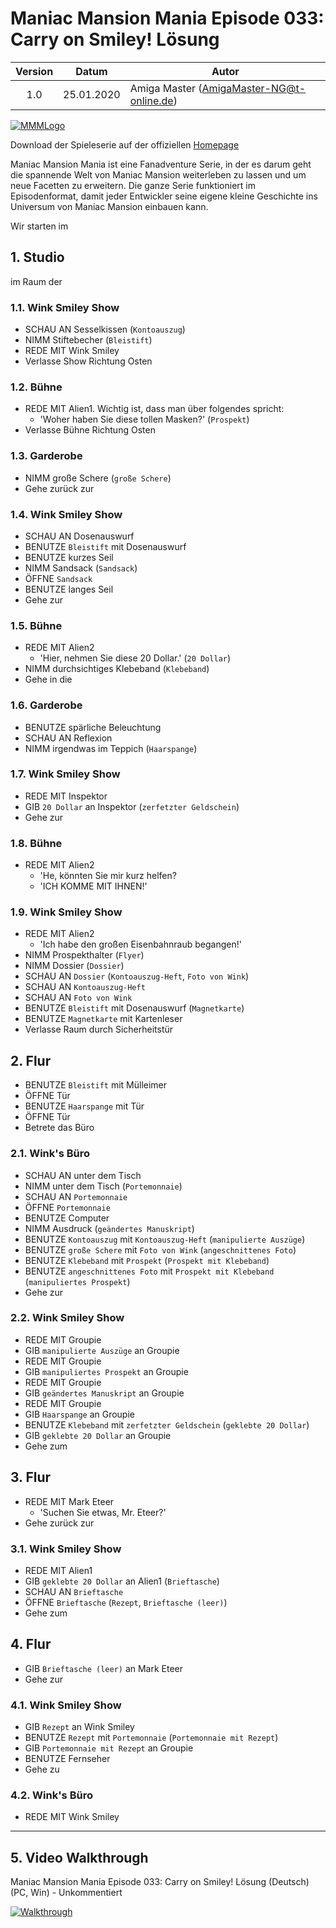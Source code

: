 # Maniac Mansion Mania Episode 033: Carry on Smiley! Lösung

| Version | Datum      | Autor                                     |
|:-------:|------------|-------------------------------------------|
|  1.0    | 25.01.2020 | Amiga Master (AmigaMaster-NG@t-online.de) |

[![MMMLogo](https://www.maniac-mansion-mania.com/banner/banner.png)](https://www.maniac-mansion-mania.com)

Download der Spieleserie auf der offiziellen [Homepage](https://www.maniac-mansion-mania.com)

Maniac Mansion Mania ist eine Fanadventure Serie, in der es darum geht die spannende Welt von Maniac Mansion weiterleben zu lassen und um neue Facetten zu erweitern. Die ganze Serie funktioniert im Episodenformat, damit jeder Entwickler seine eigene kleine Geschichte ins Universum von Maniac Mansion einbauen kann.

Wir starten im

## 1. Studio

im Raum der

### 1.1. Wink Smiley Show

- SCHAU AN Sesselkissen (`Kontoauszug`)
- NIMM Stiftebecher (`Bleistift`)
- REDE MIT Wink Smiley
- Verlasse Show Richtung Osten

### 1.2. Bühne

- REDE MIT Alien1. Wichtig ist, dass man über folgendes spricht:
  - 'Woher haben Sie diese tollen Masken?' (`Prospekt`)
- Verlasse Bühne Richtung Osten

### 1.3. Garderobe

- NIMM große Schere (`große Schere`)
- Gehe zurück zur

### 1.4. Wink Smiley Show

- SCHAU AN Dosenauswurf
- BENUTZE `Bleistift` mit Dosenauswurf
- BENUTZE kurzes Seil
- NIMM Sandsack (`Sandsack`)
- ÖFFNE `Sandsack`
- BENUTZE langes Seil
- Gehe zur

### 1.5. Bühne

- REDE MIT Alien2
  - 'Hier, nehmen Sie diese 20 Dollar.' (`20 Dollar`)
- NIMM durchsichtiges Klebeband (`Klebeband`)
- Gehe in die

### 1.6. Garderobe

- BENUTZE spärliche Beleuchtung
- SCHAU AN Reflexion
- NIMM irgendwas im Teppich (`Haarspange`)

### 1.7. Wink Smiley Show

- REDE MIT Inspektor
- GIB `20 Dollar` an Inspektor (`zerfetzter Geldschein`)
- Gehe zur

### 1.8. Bühne

- REDE MIT Alien2
  - 'He, könnten Sie mir kurz helfen?
  - 'ICH KOMME MIT IHNEN!'

### 1.9. Wink Smiley Show

- REDE MIT Alien2
  - 'Ich habe den großen Eisenbahnraub begangen!'
- NIMM Prospekthalter (`Flyer`)
- NIMM Dossier (`Dossier`)
- SCHAU AN `Dossier` (`Kontoauszug-Heft`, `Foto von Wink`)
- SCHAU AN `Kontoauszug-Heft`
- SCHAU AN `Foto von Wink`
- BENUTZE `Bleistift` mit Dosenauswurf (`Magnetkarte`)
- BENUTZE `Magnetkarte` mit Kartenleser
- Verlasse Raum durch Sicherheitstür

## 2. Flur

- BENUTZE `Bleistift` mit Mülleimer
- ÖFFNE Tür
- BENUTZE `Haarspange` mit Tür
- ÖFFNE Tür
- Betrete das Büro

### 2.1. Wink's Büro

- SCHAU AN unter dem Tisch
- NIMM unter dem Tisch (`Portemonnaie`)
- SCHAU AN `Portemonnaie`
- ÖFFNE `Portemonnaie`
- BENUTZE Computer
- NIMM Ausdruck (`geändertes Manuskript`)
- BENUTZE `Kontoauszug` mit `Kontoauszug-Heft` (`manipulierte Auszüge`)
- BENUTZE `große Schere` mit `Foto von Wink` (`angeschnittenes Foto`)
- BENUTZE `Klebeband` mit `Prospekt` (`Prospekt mit Klebeband`)
- BENUTZE `angeschnittenes Foto` mit `Prospekt mit Klebeband` (`manipuliertes Prospekt`)
- Gehe zur

### 2.2. Wink Smiley Show

- REDE MIT Groupie
- GIB `manipulierte Auszüge` an Groupie
- REDE MIT Groupie
- GIB `manipuliertes Prospekt` an Groupie
- REDE MIT Groupie
- GIB `geändertes Manuskript` an Groupie
- REDE MIT Groupie
- GIB `Haarspange` an Groupie
- BENUTZE `Klebeband` mit `zerfetzter Geldschein` (`geklebte 20 Dollar`)
- GIB `geklebte 20 Dollar` an Groupie
- Gehe zum

## 3. Flur

- REDE MIT Mark Eteer
  - 'Suchen Sie etwas, Mr. Eteer?'
- Gehe zurück zur

### 3.1. Wink Smiley Show

- REDE MIT Alien1
- GIB `geklebte 20 Dollar` an Alien1 (`Brieftasche`)
- SCHAU AN `Brieftasche`
- ÖFFNE `Brieftasche` (`Rezept`, `Brieftasche (leer)`)
- Gehe zum

## 4. Flur

- GIB `Brieftasche (leer)` an Mark Eteer
- Gehe zur

### 4.1. Wink Smiley Show

- GIB `Rezept` an Wink Smiley
- BENUTZE `Rezept` mit `Portemonnaie` (`Portemonnaie mit Rezept`)
- GIB `Portemonnaie mit Rezept` an Groupie
- BENUTZE Fernseher
- Gehe zu

### 4.2. Wink's Büro

- REDE MIT Wink Smiley

--------------------------------------------------------------------------------

## 5. Video Walkthrough

Maniac Mansion Mania Episode 033: Carry on Smiley! Lösung (Deutsch) (PC, Win) - Unkommentiert

[![Walkthrough](https://img.youtube.com/vi/a-6zWMJJcyM/0.jpg)](https://www.youtube.com/watch?v=a-6zWMJJcyM)
